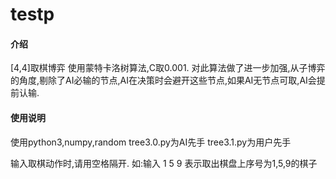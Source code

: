 # testp

#### 介绍
[4,4]取棋博弈
使用蒙特卡洛树算法,C取0.001.
对此算法做了进一步加强,从子博弈的角度,剔除了AI必输的节点,AI在决策时会避开这些节点,如果AI无节点可取,AI会提前认输.




#### 使用说明

使用python3,numpy,random
tree3.0.py为AI先手
tree3.1.py为用户先手

输入取棋动作时,请用空格隔开.
如:输入 1 5 9 表示取出棋盘上序号为1,5,9的棋子




